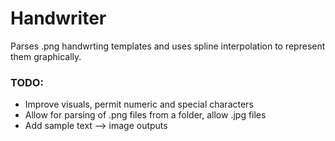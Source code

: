 # Handwriter
Parses .png handwrting templates and uses spline interpolation to represent them graphically.

### TODO:  
- Improve visuals, permit numeric and special characters 
- Allow for parsing of .png files from a folder, allow .jpg files
- Add sample text --> image outputs
